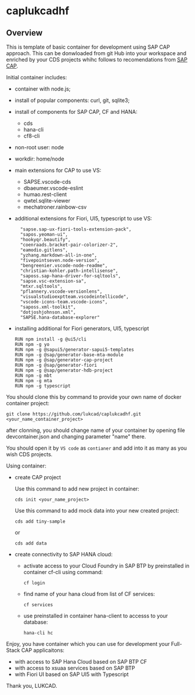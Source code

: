 # caplukcadhf

## Overview

This is template of basic container for development using SAP CAP approach. This can be donwloaded from git Hub into your workspace and enriched by your CDS projects whihc follows to recomendations from [SAP CAP](https://cap.cloud.sap/docs/about/).

Initial container includes:

* container with node.js;
* install of popular components: curl, git, sqlite3;
* install of components for SAP CAP, CF and HANA:
  * cds
  * hana-cli
  * cf8-cli
* non-root user: node
* workdir: home/node
* main extensions for CAP to use VS:
  * SAPSE.vscode-cds
  * dbaeumer.vscode-eslint
  * humao.rest-client
  * qwtel.sqlite-viewer
  * mechatroner.rainbow-csv
* additional extensions for Fiori, UI5, typescript to use VS:

        "sapse.sap-ux-fiori-tools-extension-pack",
        "sapos.yeoman-ui",
        "hookyqr.beautify",
        "coenraads.bracket-pair-colorizer-2",
        "eamodio.gitlens",
        "yzhang.markdown-all-in-one",
        "fivepointseven.node-version",
        "bengreenier.vscode-node-readme",
        "christian-kohler.path-intellisense",
        "saposs.sap-hana-driver-for-sqltools",
        "sapse.vsc-extension-sa",
        "mtxr.sqltools",
        "pflannery.vscode-versionlens",
        "visualstudioexptteam.vscodeintellicode",
        "vscode-icons-team.vscode-icons",
        "saposs.xml-toolkit",
        "dotjoshjohnson.xml",
        "SAPSE.hana-database-explorer" 

* installing additional for Fiori generators, UI5, typescript

      RUN npm install -g @ui5/cli 
      RUN npm -g yo 
      RUN npm -g @sapui5/generator-sapui5-templates
      RUN npm -g @sap/generator-base-mta-module 
      RUN npm -g @sap/generator-cap-project 
      RUN npm -g @sap/generator-fiori
      RUN npm -g @sap/generator-hdb-project 
      RUN npm -g mbt 
      RUN npm -g mta 
      RUN npm -g typescript


You should clone this by command to provide your own name of docker container project:

    git clone https://github.com/lukcad/caplukcadhf.git <your_name_container_project>

after clonning, you should change name of your container by opening file devcontainer.json and changing parameter "name" there.

You should open it by `VS code` as `contianer` and add into it as many as you wish CDS projects.

Using container:

* create CAP project

  Use this command to add new project in container:

      cds init <your_name_project>

  Use this command to add mock data into your new created project:

      cds add tiny-sample

  or

      cds add data

* create connectivity to SAP HANA cloud:

  * activate access to your Cloud Foundry in SAP BTP by preinstalled in container cf-cli using command:

        cf login

  * find name of your hana cloud from list of CF services:

        cf services

  * use preinstalled in container hana-client to accesss to your database:

        hana-cli hc

Enjoy, you have container which you can use for development your Full-Stack CAP applicaitons:

  * with access to SAP Hana Cloud based on SAP BTP CF
  * with access to xsuaa services based on SAP BTP
  * with Fiori UI based on SAP UI5 with Typescript 

Thank you,
LUKCAD.
